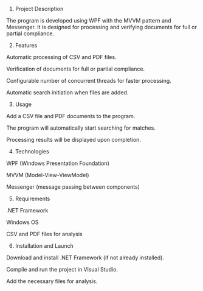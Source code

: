 1. Project Description

  The program is developed using WPF with the MVVM pattern and Messenger. It is designed for processing and verifying documents for full or partial compliance.

2. Features

  Automatic processing of CSV and PDF files.
  
  Verification of documents for full or partial compliance.
  
  Configurable number of concurrent threads for faster processing.
  
  Automatic search initiation when files are added.

3. Usage

  Add a CSV file and PDF documents to the program.
  
  The program will automatically start searching for matches.
  
  Processing results will be displayed upon completion.

4. Technologies

  WPF (Windows Presentation Foundation)
  
  MVVM (Model-View-ViewModel)
  
  Messenger (message passing between components)

5. Requirements

  .NET Framework 
  
  Windows OS

  CSV and PDF files for analysis

6. Installation and Launch

  Download and install .NET Framework (if not already installed).
  
  Compile and run the project in Visual Studio.
  
  Add the necessary files for analysis.
